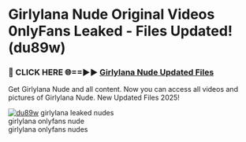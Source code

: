 # Girlylana Nude Original Videos 0nlyFans Leaked - Files Updated! (du89w)

<h3>🔴 CLICK HERE 🌐==►► <a href="https://tinyurl.com/4mcuefdz" rel="nofollow">Girlylana Nude Updated Files</a></h3>

Get Girlylana Nude and all content. Now you can access all videos and pictures of Girlylana Nude. New Updated Files 2025!

[![du89w](https://i.imgur.com/StAQSOY.gif)](https://tinyurl.com/4mcuefdz)
girlylana leaked nudes<br>
girlylana onlyfans nude<br>
girlylana onlyfans nudes